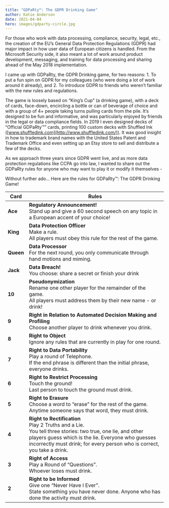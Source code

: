 ```yaml
---
title: "GDPaRty™: The GDPR Drinking Game"
author: Katie Anderson
date: 2021-04-04
hero: images/gdparty-circle.jpg
---
```

For those who work with data processing, compliance, security, legal, etc., the creation of the EU’s General Data Protection Regulations (GDPR) had major impact in how user data of European citizens is handled. From the Microsoft Security side, it also meant a lot of work around product development, messaging, and training for data processing and sharing ahead of the May 2018 implementation.

I came up with GDPaRty, the GDPR Drinking game, for two reasons: 1. To put a fun spin on GDPR for my colleagues (who were doing a lot of work around it already), and 2. To introduce GDPR to friends who weren’t familiar with the new rules and regulations.

The game is loosely based on “King’s Cup” (a drinking game), with a deck of cards, face-down, encircling a bottle or can of beverage of choice and with a group of 4+ people taking turns pulling cards from the pile. It’s designed to be fun and informative, and was particularly enjoyed by friends in the legal or data compliance fields. In 2019 I even designed decks of “Official GDPaRty™” cards, printing 100 custom decks with Shuffled Ink ([www.shuffledink.com](http://www.shuffledink.com/)). It was good insight in how to trademark brand names with the United States Patent and Trademark Office and even setting up an Etsy store to sell and distribute a few of the decks.

As we approach three years since GDPR went live, and as more data protection regulations like CCPA go into law, I wanted to share out the GDPaRty rules for anyone who may want to play it or modify it themselves -   

Without further ado… Here are the rules for GDPaRty™: The GDPR Drinking Game!

Card      | Rules
----------|-----------
**Ace**   | **Regulatory Announcement!**<br/>Stand up and give a 60 second speech on any topic in a European accent of your choice! 
**King**  | **Data Protection Officer**<br/>Make a rule.<br/>All players must obey this rule for the rest of the game.
**Queen** | **Data Processor**<br/>For the next round, you only communicate through hand motions and miming.
**Jack**  | **Data Breach!**<br/>You choose: share a secret or finish your drink
**10**    | **Pseudonymization**<br/>Rename one other player for the remainder of the game.<br/>All players must address them by their new name - or drink!
**9**     | **Right in Relation to Automated Decision Making and Profiling**<br/>Choose another player to drink whenever you drink.
**8**     | **Right to Object**<br/>Ignore any rules that are currently in play for one round.
**7**     | **Right to Data Portability**<br/>Play a round of Telephone.<br/>If the end phrase is different than the initial phrase, everyone drinks.
**6**     | **Right to Restrict Processing**<br/>Touch the ground!<br/>Last person to touch the ground must drink.
**5**     | **Right to Erasure**<br/>Choose a word to “erase” for the rest of the game.<br/>Anytime someone says that word, they must drink.
**4**     | **Right to Rectification**<br/>Play 2 Truths and a Lie.<br/>You tell three stories: two true, one lie, and other players guess which is the lie. Everyone who guesses incorrectly must drink; for every person who is correct, you take a drink.
**3**     | **Right of Access**<br/>Play a Round of “Questions”.<br/>Whoever loses must drink.
**2**     | **Right to be Informed**<br/>Give one “Never Have I Ever”.<br/>State something you have never done. Anyone who has done the activity must drink.
